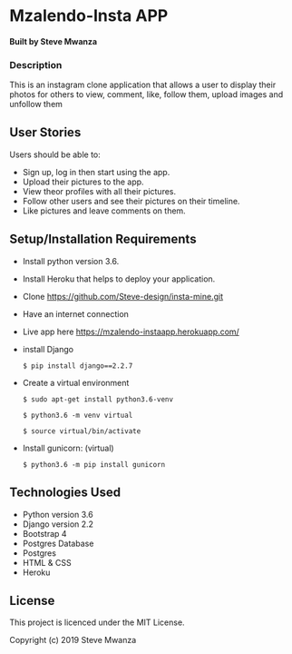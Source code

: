 # Mzalendo-Insta APP

#### Built by Steve Mwanza

### Description

This is an instagram clone application that allows a user to display their photos for others to view, comment, like, follow them, upload images and unfollow them

## User Stories

Users should be able to:

* Sign up, log in then start using the app.
* Upload their pictures to the app.
* View theor profiles with all their pictures.
* Follow other users and see their pictures on their timeline.
* Like pictures and leave comments on them.

## Setup/Installation Requirements

* Install python version 3.6.
* Install Heroku that helps to deploy your application.
* Clone https://github.com/Steve-design/insta-mine.git
* Have an internet connection
* Live app here https://mzalendo-instaapp.herokuapp.com/

* install Django

   ```$ pip install django==2.2.7```

* Create a virtual environment

   `$ sudo apt-get install python3.6-venv`

   ```$ python3.6 -m venv virtual```

   ```$ source virtual/bin/activate```

* Install gunicorn: (virtual)

   ```$ python3.6 -m pip install gunicorn```


## Technologies Used

  * Python version 3.6
  * Django version 2.2
  * Bootstrap 4
  * Postgres Database
  * Postgres
  * HTML & CSS 
  * Heroku

## License

This project is licenced under the MIT License.

Copyright (c) 2019 Steve Mwanza

